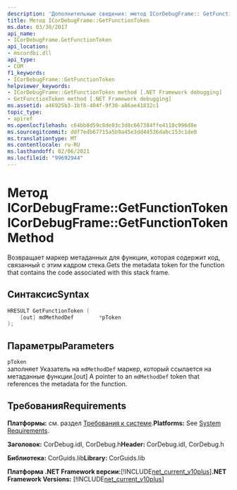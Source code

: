 ```yaml
---
description: 'Дополнительные сведения: метод ICorDebugFrame:: GetFunctionToken'
title: Метод ICorDebugFrame::GetFunctionToken
ms.date: 03/30/2017
api_name:
- ICorDebugFrame.GetFunctionToken
api_location:
- mscordbi.dll
api_type:
- COM
f1_keywords:
- ICorDebugFrame::GetFunctionToken
helpviewer_keywords:
- ICorDebugFrame::GetFunctionToken method [.NET Framework debugging]
- GetFunctionToken method [.NET Framework debugging]
ms.assetid: a46925b3-3bf8-404f-9f30-a86ae41032c1
topic_type:
- apiref
ms.openlocfilehash: c64bb8d59c8de03c3d8c667384ffe4118c996d8e
ms.sourcegitcommit: ddf7edb67715a5b9a45e3dd44536dabc153c1de0
ms.translationtype: MT
ms.contentlocale: ru-RU
ms.lasthandoff: 02/06/2021
ms.locfileid: "99692944"
---
```

# <a name="icordebugframegetfunctiontoken-method"></a><span data-ttu-id="0f642-103">Метод ICorDebugFrame::GetFunctionToken</span><span class="sxs-lookup"><span data-stu-id="0f642-103">ICorDebugFrame::GetFunctionToken Method</span></span>

<span data-ttu-id="0f642-104">Возвращает маркер метаданных для функции, которая содержит код, связанный с этим кадром стека.</span><span class="sxs-lookup"><span data-stu-id="0f642-104">Gets the metadata token for the function that contains the code associated with this stack frame.</span></span>  
  
## <a name="syntax"></a><span data-ttu-id="0f642-105">Синтаксис</span><span class="sxs-lookup"><span data-stu-id="0f642-105">Syntax</span></span>  
  
```cpp  
HRESULT GetFunctionToken (  
    [out] mdMethodDef        *pToken  
);  
```  
  
## <a name="parameters"></a><span data-ttu-id="0f642-106">Параметры</span><span class="sxs-lookup"><span data-stu-id="0f642-106">Parameters</span></span>  

 `pToken`  
 <span data-ttu-id="0f642-107">заполняет Указатель на `mdMethodDef` маркер, который ссылается на метаданные функции.</span><span class="sxs-lookup"><span data-stu-id="0f642-107">[out] A pointer to an `mdMethodDef` token that references the metadata for the function.</span></span>  
  
## <a name="requirements"></a><span data-ttu-id="0f642-108">Требования</span><span class="sxs-lookup"><span data-stu-id="0f642-108">Requirements</span></span>  

 <span data-ttu-id="0f642-109">**Платформы:** см. раздел [Требования к системе](../../get-started/system-requirements.md).</span><span class="sxs-lookup"><span data-stu-id="0f642-109">**Platforms:** See [System Requirements](../../get-started/system-requirements.md).</span></span>  
  
 <span data-ttu-id="0f642-110">**Заголовок:** CorDebug.idl, CorDebug.h</span><span class="sxs-lookup"><span data-stu-id="0f642-110">**Header:** CorDebug.idl, CorDebug.h</span></span>  
  
 <span data-ttu-id="0f642-111">**Библиотека:** CorGuids.lib</span><span class="sxs-lookup"><span data-stu-id="0f642-111">**Library:** CorGuids.lib</span></span>  
  
 <span data-ttu-id="0f642-112">**Платформа .NET Framework версии:**[!INCLUDE[net_current_v10plus](../../../../includes/net-current-v10plus-md.md)]</span><span class="sxs-lookup"><span data-stu-id="0f642-112">**.NET Framework Versions:** [!INCLUDE[net_current_v10plus](../../../../includes/net-current-v10plus-md.md)]</span></span>
